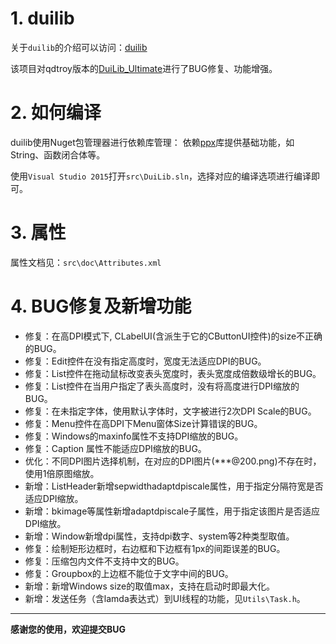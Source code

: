 # 1. duilib
关于`duilib`的介绍可以访问：[duilib](https://github.com/duilib/duilib)

该项目对qdtroy版本的[DuiLib_Ultimate](https://github.com/qdtroy/DuiLib_Ultimate)进行了BUG修复、功能增强。

# 2. 如何编译
duilib使用Nuget包管理器进行依赖库管理：
依赖[ppx](https://github.com/winsoft666/ppx)库提供基础功能，如String、函数闭合体等。

使用`Visual Studio 2015`打开`src\DuiLib.sln`，选择对应的编译选项进行编译即可。

# 3. 属性
属性文档见：`src\doc\Attributes.xml`

# 4. BUG修复及新增功能

- 修复：在高DPI模式下, CLabelUI(含派生于它的CButtonUI控件)的size不正确的BUG。
- 修复：Edit控件在没有指定高度时，宽度无法适应DPI的BUG。
- 修复：List控件在拖动鼠标改变表头宽度时，表头宽度成倍数级增长的BUG。
- 修复：List控件在当用户指定了表头高度时，没有将高度进行DPI缩放的BUG。
- 修复：在未指定字体，使用默认字体时，文字被进行2次DPI Scale的BUG。
- 修复：Menu控件在高DPI下Menu窗体Size计算错误的BUG。
- 修复：Windows的maxinfo属性不支持DPI缩放的BUG。
- 修复：Caption 属性不能适应DPI缩放的BUG。
- 优化：不同DPI图片选择机制，在对应的DPI图片(***@200.png)不存在时，使用1倍原图缩放。
- 新增：ListHeader新增sepwidthadaptdpiscale属性，用于指定分隔符宽是否适应DPI缩放。
- 新增：bkimage等属性新增adaptdpiscale子属性，用于指定该图片是否适应DPI缩放。
- 新增：Window新增dpi属性，支持dpi数字、system等2种类型取值。
- 修复：绘制矩形边框时，右边框和下边框有1px的间距误差的BUG。
- 修复：压缩包内文件不支持中文的BUG。
- 修复：Groupbox的上边框不能位于文字中间的BUG。
- 新增：新增Windows size的取值max，支持在启动时即最大化。
- 新增：发送任务（含lamda表达式）到UI线程的功能，见`Utils\Task.h`。

-------------------------------
**感谢您的使用，欢迎提交BUG**

